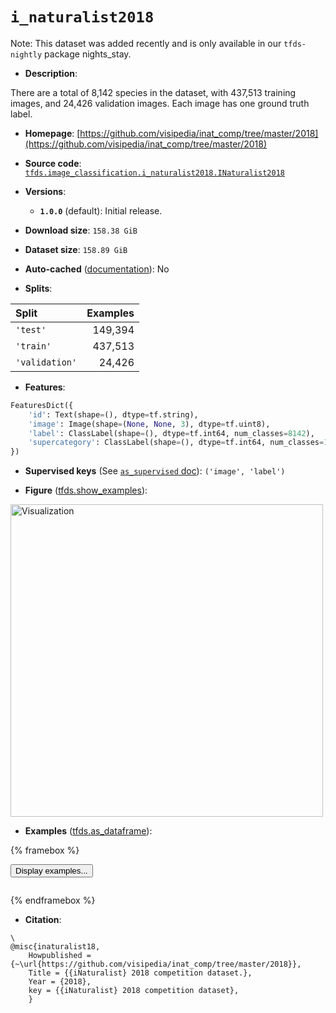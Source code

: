 <div itemscope itemtype="http://schema.org/Dataset">
  <div itemscope itemprop="includedInDataCatalog" itemtype="http://schema.org/DataCatalog">
    <meta itemprop="name" content="TensorFlow Datasets" />
  </div>
  <meta itemprop="name" content="i_naturalist2018" />
  <meta itemprop="description" content="There are a total of 8,142 species in the dataset, with 437,513 training images,&#10;and 24,426 validation images. Each image has one ground truth label.&#10;&#10;To use this dataset:&#10;&#10;```python&#10;import tensorflow_datasets as tfds&#10;&#10;ds = tfds.load(&#x27;i_naturalist2018&#x27;, split=&#x27;train&#x27;)&#10;for ex in ds.take(4):&#10;  print(ex)&#10;```&#10;&#10;See [the guide](https://www.tensorflow.org/datasets/overview) for more&#10;informations on [tensorflow_datasets](https://www.tensorflow.org/datasets).&#10;&#10;&lt;img src=&quot;https://storage.googleapis.com/tfds-data/visualization/fig/i_naturalist2018-1.0.0.png&quot; alt=&quot;Visualization&quot; width=&quot;500px&quot;&gt;&#10;&#10;" />
  <meta itemprop="url" content="https://www.tensorflow.org/datasets/catalog/i_naturalist2018" />
  <meta itemprop="sameAs" content="https://github.com/visipedia/inat_comp/tree/master/2018" />
  <meta itemprop="citation" content="\&#10;@misc{inaturalist18,&#10;    Howpublished = {~\url{https://github.com/visipedia/inat_comp/tree/master/2018}},&#10;    Title = {{iNaturalist} 2018 competition dataset.},&#10;    Year = {2018},&#10;    key = {{iNaturalist} 2018 competition dataset},&#10;    }" />
</div>

# `i_naturalist2018`


Note: This dataset was added recently and is only available in our
`tfds-nightly` package
<span class="material-icons" title="Available only in the tfds-nightly package">nights_stay</span>.

*   **Description**:

There are a total of 8,142 species in the dataset, with 437,513 training images,
and 24,426 validation images. Each image has one ground truth label.

*   **Homepage**:
    [https://github.com/visipedia/inat_comp/tree/master/2018](https://github.com/visipedia/inat_comp/tree/master/2018)

*   **Source code**:
    [`tfds.image_classification.i_naturalist2018.INaturalist2018`](https://github.com/tensorflow/datasets/tree/master/tensorflow_datasets/image_classification/i_naturalist2018/i_naturalist2018.py)

*   **Versions**:

    *   **`1.0.0`** (default): Initial release.

*   **Download size**: `158.38 GiB`

*   **Dataset size**: `158.89 GiB`

*   **Auto-cached**
    ([documentation](https://www.tensorflow.org/datasets/performances#auto-caching)):
    No

*   **Splits**:

Split          | Examples
:------------- | -------:
`'test'`       | 149,394
`'train'`      | 437,513
`'validation'` | 24,426

*   **Features**:

```python
FeaturesDict({
    'id': Text(shape=(), dtype=tf.string),
    'image': Image(shape=(None, None, 3), dtype=tf.uint8),
    'label': ClassLabel(shape=(), dtype=tf.int64, num_classes=8142),
    'supercategory': ClassLabel(shape=(), dtype=tf.int64, num_classes=14),
})
```

*   **Supervised keys** (See
    [`as_supervised` doc](https://www.tensorflow.org/datasets/api_docs/python/tfds/load#args)):
    `('image', 'label')`

*   **Figure**
    ([tfds.show_examples](https://www.tensorflow.org/datasets/api_docs/python/tfds/visualization/show_examples)):

<img src="https://storage.googleapis.com/tfds-data/visualization/fig/i_naturalist2018-1.0.0.png" alt="Visualization" width="500px">

*   **Examples**
    ([tfds.as_dataframe](https://www.tensorflow.org/datasets/api_docs/python/tfds/as_dataframe)):

<!-- mdformat off(HTML should not be auto-formatted) -->

{% framebox %}

<button id="displaydataframe">Display examples...</button>
<div id="dataframecontent" style="overflow-x:auto"></div>
<script src="https://www.gstatic.com/external_hosted/jquery2.min.js"></script>
<script>
var url = "https://storage.googleapis.com/tfds-data/visualization/dataframe/i_naturalist2018-1.0.0.html";
$(document).ready(() => {
  $("#displaydataframe").click((event) => {
    // Disable the button after clicking (dataframe loaded only once).
    $("#displaydataframe").prop("disabled", true);

    // Pre-fetch and display the content
    $.get(url, (data) => {
      $("#dataframecontent").html(data);
    }).fail(() => {
      $("#dataframecontent").html(
        'Error loading examples. If the error persist, please open '
        + 'a new issue.'
      );
    });
  });
});
</script>

{% endframebox %}

<!-- mdformat on -->

*   **Citation**:

```
\
@misc{inaturalist18,
    Howpublished = {~\url{https://github.com/visipedia/inat_comp/tree/master/2018}},
    Title = {{iNaturalist} 2018 competition dataset.},
    Year = {2018},
    key = {{iNaturalist} 2018 competition dataset},
    }
```

